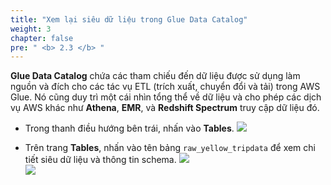 ```yaml
---
title: "Xem lại siêu dữ liệu trong Glue Data Catalog"
weight: 3
chapter: false
pre: " <b> 2.3 </b> "
---
```


**Glue Data Catalog** chứa các tham chiếu đến dữ liệu được sử dụng làm nguồn và đích cho các tác vụ ETL (trích xuất, chuyển đổi và tải) trong AWS Glue. Nó cũng duy trì một cái nhìn tổng thể về dữ liệu và cho phép các dịch vụ AWS khác như **Athena**, **EMR**, và **Redshift Spectrum** truy cập dữ liệu đó.

- Trong thanh điều hướng bên trái, nhấn vào **Tables**.
![](/images/2.discover/12.png)

- Trên trang **Tables**, nhấn vào tên bảng `raw_yellow_tripdata` để xem chi tiết siêu dữ liệu và thông tin schema.
![](/images/2.discover/13.png)  
![](/images/2.discover/14.png)
